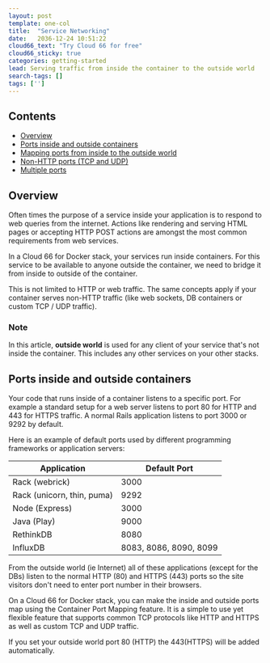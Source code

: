```yaml
---
layout: post
template: one-col
title:  "Service Networking"
date:   2036-12-24 10:51:22
cloud66_text: "Try Cloud 66 for free"
cloud66_sticky: true
categories: getting-started
lead: Serving traffic from inside the container to the outside world
search-tags: []
tags: ['']
---
```


<h2>Contents</h2>
<ul class="page-toc">
    <li><a href="#overview">Overview</a></li>
    <li><a href="#ports-inside-and-outside">Ports inside and outside containers</a></li>
    <li><a href="#mapping-ports">Mapping ports from inside to the outside world</a></li>
    <li><a href="#non-http">Non-HTTP ports (TCP and UDP)</a></li>
    <li><a href="#multiple-ports">Multiple ports</a></li>
</ul>

<h2 id="overview">Overview</h2>

Often times the purpose of a service inside your application is to respond to web queries from the internet. Actions like rendering and serving HTML pages or accepting HTTP POST actions are amongst the most common requirements from web services.

In a Cloud 66 for Docker stack, your services run inside containers. For this service to be available to anyone outside the container, we need to bridge it from inside to outside of the container.

This is not limited to HTTP or web traffic. The same concepts apply if your container serves non-HTTP traffic (like web sockets, DB containers or custom TCP / UDP traffic).

<div class="notice">
  <h3>Note</h3>
  <p>In this article, <b>outside world</b> is used for any client of your service that's not inside the container. This includes any other services on your other stacks.</p>
</div>

<h2 id="ports-inside-and-outside">Ports inside and outside containers</h2>

Your code that runs inside of a container listens to a specific port. For example a standard setup for a web server listens to port 80 for HTTP and 443 for HTTPS traffic. A normal Rails application listens to port 3000 or 9292 by default.

Here is an example of default ports used by different programming frameworks or application servers:

<table class='table table-bordered table-striped'>
  <thead>
    <tr>
      <th>Application</th>
      <th>Default Port</th>
    </tr>
  </thead>
  <tbody>
    <tr><td>Rack (webrick)</td><td>3000</td></tr>
    <tr><td>Rack (unicorn, thin, puma)</td><td>9292</td></tr>
    <tr><td>Node (Express)</td><td>3000</td></tr>
    <tr><td>Java (Play)</td><td>9000</td></tr>
    <tr><td>RethinkDB</td><td>8080</td></tr>
    <tr><td>InfluxDB</td><td>8083, 8086, 8090, 8099</td></tr>
  </tbody>
</table>

From the outside world (ie Internet) all of these applications (except for the DBs) listen to the normal HTTP (80) and HTTPS (443) ports so the site visitors don't need to enter port number in their browsers.

On a Cloud 66 for Docker stack, you can make the inside and outside ports map using the Container Port Mapping feature. It is a simple to use yet flexible feature that supports common TCP protocols like HTTP and HTTPS as well as custom TCP and UDP traffic.

If you set your outside world port 80 (HTTP) the 443(HTTPS) will be added automatically.